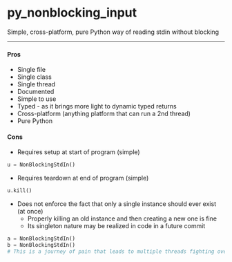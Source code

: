 # py_nonblocking_input
Simple, cross-platform, pure Python way of reading stdin without blocking

---

#### Pros
- Single file
- Single class
- Single thread
- Documented
- Simple to use
- Typed - as it brings more light to dynamic typed returns
- Cross-platform (anything platform that can run a 2nd thread)
- Pure Python

#### Cons
- Requires setup at start of program (simple)
```python
u = NonBlockingStdIn()
```
- Requires teardown at end of program (simple)
```python
u.kill()
```
- Does not enforce the fact that only a single instance should ever exist (at once)
    - Properly killing an old instance and then creating a new one is fine
    - Its singleton nature may be realized in code in a future commit
```python
a = NonBlockingStdIn()
b = NonBlockingStdIn()
# This is a journey of pain that leads to multiple threads fighting over stdin using input()
```